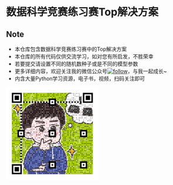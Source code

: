 # 数据科学竞赛练习赛Top解决方案

## Note

* 本仓库包含数据科学竞赛练习赛中的Top解决方案
* 本仓库的所有代码仅供交流学习，如对您有所启发，不胜荣幸
* 若要提交请设置不同的随机数种子或是不同的模型参数
* 更多详细内容，欢迎关注我的微信公众号[![follow](https://img.shields.io/badge/老肥-码码码-brightgreen.svg)](https://mp.weixin.qq.com/mp/profile_ext?action=home&__biz=MzkyMTAwMjQ4NA==&scene=124#wechat_redirect)，与我一起成长~
* 内含大量Python学习资源，电子书，视频，扫码关注即可
<img src="https://github.com/librauee/GJJDKYC/blob/master/vx_qrcode.png" width = "50%" height = "50%" div align=center />
